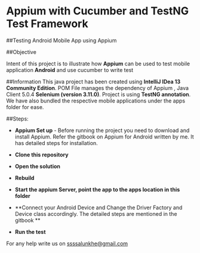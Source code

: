 Appium with Cucumber and TestNG Test Framework
==========
##Testing Android Mobile App using Appium

##Objective

Intent of this project is to illustrate how **Appium** can be used to test mobile application **Android** and use cucumber to write test


##Information
This java project has been created using **IntelliJ IDea 13 Community Edition**. POM File manages the dependency of Appium , Java Client 5.0.4 **Selenium (version 3.11.0)**. Project is using **TestNG annotation**. We have also bundled the respective mobile applications under the apps folder for ease.

##Steps:

- **Appium Set up** - Before running the project you need to download and install Appium. Refer the gitbook on Appium for Android written by me. It has detailed steps for installation.

- **Clone this repository**
- **Open the solution**
- **Rebuild**
- **Start the appium Server, point the app to the apps location in this folder**
- **Connect your Android Device and Change the Driver Factory and Device class accordingly. The detailed steps are mentioned in the gitbook **
- **Run the test**

For any help write us on ssssalunkhe@gmail.com
